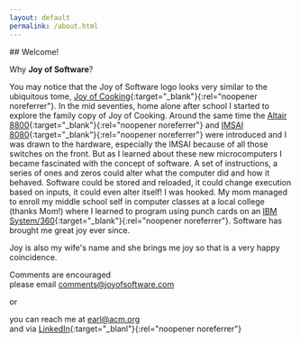 ```yaml
---
layout: default
permalink: /about.html
---
```

<p></p>
## Welcome!

Why **Joy of Software**?

You may notice that the Joy of Software logo looks very similar to the ubiquitous tome, [Joy of Cooking](https://www.simonandschuster.com/p/joy-of-cooking){:target="_blank"}{:rel="noopener noreferrer"}. In the mid seventies, home alone after school I started to explore the family copy of Joy of Cooking. Around the same time the [Altair 8800](https://en.wikipedia.org/wiki/Altair_8800){:target="_blank"}{:rel="noopener noreferrer"} and [IMSAI 8080](https://en.wikipedia.org/wiki/IMSAI_8080){:target="_blank"}{:rel="noopener noreferrer"} were introduced and I was drawn to the hardware, especially the IMSAI because of all those switches on the front. But as I learned about these new microcomputers I became fascinated with the concept of software. A set of instructions, a series of ones and zeros could alter what the computer did and how it behaved. Software could be stored and reloaded, it could change execution based on inputs, it could even alter itself! I was hooked. My mom managed to enroll my middle school self in computer classes at a local college (thanks Mom!) where I learned to program using punch cards on an [IBM System/360](https://en.wikipedia.org/wiki/IBM_System/360){:target="_blank"}{:rel="noopener noreferrer"}. Software has brought me great joy ever since.

Joy is also my wife's name and she brings me joy so that is a very happy coincidence. 

Comments are encouraged  
please email <comments@joyofsoftware.com>

or

you can reach me at <earl@acm.org>  
and via [LinkedIn](https://linkedin.com/in/earlchen){:target="_blanl"}{:rel="noopener noreferrer"}

<p></p>

